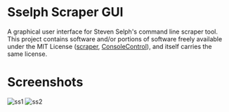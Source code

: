 # Sselph Scraper GUI
A graphical user interface for Steven Selph's command line scraper tool. This project contains software and/or portions of software freely available under the MIT License ([scraper](https://github.com/sselph/scraper), [ConsoleControl](https://github.com/dwmkerr/consolecontrol)), and itself carries the same license.
# Screenshots
![ss1](http://virtigy.com/img/sselphgui/ss1.jpg)
![ss2](http://virtigy.com/img/sselphgui/ss2.jpg)
